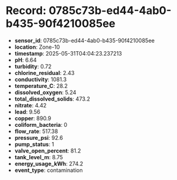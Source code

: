 # Record: 0785c73b-ed44-4ab0-b435-90f4210085ee

- **sensor_id**: 0785c73b-ed44-4ab0-b435-90f4210085ee
- **location**: Zone-10
- **timestamp**: 2025-05-31T04:04:23.237213
- **pH**: 6.64
- **turbidity**: 0.72
- **chlorine_residual**: 2.43
- **conductivity**: 1081.3
- **temperature_C**: 28.2
- **dissolved_oxygen**: 5.24
- **total_dissolved_solids**: 473.2
- **nitrate**: 4.42
- **lead**: 9.56
- **copper**: 890.9
- **coliform_bacteria**: 0
- **flow_rate**: 517.38
- **pressure_psi**: 92.6
- **pump_status**: 1
- **valve_open_percent**: 81.2
- **tank_level_m**: 8.75
- **energy_usage_kWh**: 274.2
- **event_type**: contamination